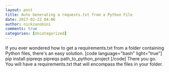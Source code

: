 ```yaml
---
layout: post
title: Auto Generating a requests.txt from a Python File
date: 2017-02-22 04:06
author: nickzanobini
comments: true
categories: [Uncategorized]
---
```

If you ever wondered how to get a requirements.txt from a folder containing Python files, there's an easy solution.
[code language="bash" light="true"]
pip install pipreqs
pipreqs path_to_python_project
[/code]
There you go. You will have a requirements.txt that will encompass the files in your folder.
